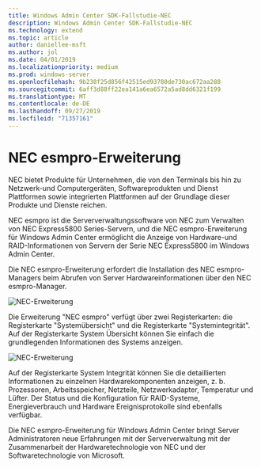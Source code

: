 ```yaml
---
title: Windows Admin Center SDK-Fallstudie-NEC
description: Windows Admin Center SDK-Fallstudie-NEC
ms.technology: extend
ms.topic: article
author: daniellee-msft
ms.author: jol
ms.date: 04/01/2019
ms.localizationpriority: medium
ms.prod: windows-server
ms.openlocfilehash: 9b238f25d856f42515ed93780de730ac672aa288
ms.sourcegitcommit: 6aff3d88ff22ea141a6ea6572a5ad8dd6321f199
ms.translationtype: MT
ms.contentlocale: de-DE
ms.lasthandoff: 09/27/2019
ms.locfileid: "71357161"
---
```

# <a name="nec-esmpro-extension"></a>NEC esmpro-Erweiterung

NEC bietet Produkte für Unternehmen, die von den Terminals bis hin zu Netzwerk-und Computergeräten, Softwareprodukten und Dienst Plattformen sowie integrierten Plattformen auf der Grundlage dieser Produkte und Dienste reichen.

NEC esmpro ist die Serververwaltungssoftware von NEC zum Verwalten von NEC Express5800 Series-Servern, und die NEC esmpro-Erweiterung für Windows Admin Center ermöglicht die Anzeige von Hardware-und RAID-Informationen von Servern der Serie NEC Express5800 im Windows Admin Center.

Die NEC esmpro-Erweiterung erfordert die Installation des NEC esmpro-Managers beim Abrufen von Server Hardwareinformationen über den NEC esmpro-Manager.

![NEC-Erweiterung](../../media/extend-case-study-nec/nec-1.png)

Die Erweiterung "NEC esmpro" verfügt über zwei Registerkarten: die Registerkarte "Systemübersicht" und die Registerkarte "Systemintegrität". Auf der Registerkarte System Übersicht können Sie einfach die grundlegenden Informationen des Systems anzeigen.

![NEC-Erweiterung](../../media/extend-case-study-nec/nec-2.png)

Auf der Registerkarte System Integrität können Sie die detaillierten Informationen zu einzelnen Hardwarekomponenten anzeigen, z. b. Prozessoren, Arbeitsspeicher, Netzteile, Netzwerkadapter, Temperatur und Lüfter. Der Status und die Konfiguration für RAID-Systeme, Energieverbrauch und Hardware Ereignisprotokolle sind ebenfalls verfügbar.

Die NEC esmpro-Erweiterung für Windows Admin Center bringt Server Administratoren neue Erfahrungen mit der Serververwaltung mit der Zusammenarbeit der Hardwaretechnologie von NEC und der Softwaretechnologie von Microsoft.